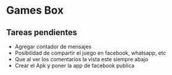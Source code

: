 # Games Box

## Tareas pendientes

- Agregar contador de mensajes
- Posibilidad de compartir el juego en facebook, whatsapp, etc
- Que al ver los comentarios la vista este siempre abajo
- Crear el Apk y poner la app de facebook publica